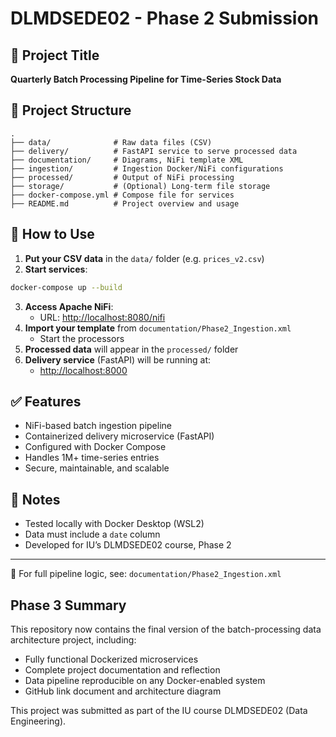 
# DLMDSEDE02 - Phase 2 Submission

## 📌 Project Title
**Quarterly Batch Processing Pipeline for Time-Series Stock Data**

## 📁 Project Structure

```
.
├── data/              # Raw data files (CSV)
├── delivery/          # FastAPI service to serve processed data
├── documentation/     # Diagrams, NiFi template XML
├── ingestion/         # Ingestion Docker/NiFi configurations
├── processed/         # Output of NiFi processing
├── storage/           # (Optional) Long-term file storage
├── docker-compose.yml # Compose file for services
├── README.md          # Project overview and usage
```

## 🔧 How to Use

1. **Put your CSV data** in the `data/` folder (e.g. `prices_v2.csv`)
2. **Start services**:
```bash
docker-compose up --build
```
3. **Access Apache NiFi**:
   - URL: [http://localhost:8080/nifi](http://localhost:8080/nifi)
4. **Import your template** from `documentation/Phase2_Ingestion.xml`
   - Start the processors
5. **Processed data** will appear in the `processed/` folder
6. **Delivery service** (FastAPI) will be running at:
   - [http://localhost:8000](http://localhost:8000)

## ✅ Features

- NiFi-based batch ingestion pipeline
- Containerized delivery microservice (FastAPI)
- Configured with Docker Compose
- Handles 1M+ time-series entries
- Secure, maintainable, and scalable

## 🧾 Notes

- Tested locally with Docker Desktop (WSL2)
- Data must include a `date` column
- Developed for IU’s DLMDSEDE02 course, Phase 2

---

📝 For full pipeline logic, see: `documentation/Phase2_Ingestion.xml`
## Phase 3 Summary

This repository now contains the final version of the batch-processing data architecture project, including:

- Fully functional Dockerized microservices
- Complete project documentation and reflection
- Data pipeline reproducible on any Docker-enabled system
- GitHub link document and architecture diagram

This project was submitted as part of the IU course DLMDSEDE02 (Data Engineering).

